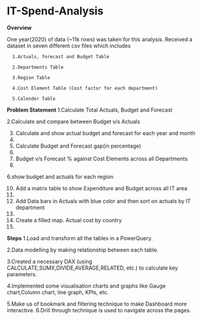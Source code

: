 # IT-Spend-Analysis

**Overview**

One year(2020) of data (~11k rows) was taken for this analysis. Received a dataset in seven different csv files which includes 

      1.Actuals, forecast and Budget Table
      
      2.Departments Table
      
      3.Region Table
      
      4.Cost Element Table (Cost factor for each department)
      
      5.Calender Table

      

**Problem Statement**
1.Calculate Total Actuals, Budget and Forecast

2.Calculate and compare between Budget v/s Actuals

3. Calculate and show actual budget and forecast for each year and month
4. 
5. Calculate Budget and Forecast gap(in percentage)
6. 
7. Budget v/s Forecast % against Cost Elements across all Departments
8. 
6.show budget and actuals for each region

10. Add a matrix table to show Expenditure and Budget across all IT area
11. 
12. Add Data bars in Actuals with blue color and then sort on actuals by IT department
13. 
14. Create a filled map. Actual cost by country
15. 

**Steps**
1.Load and transform all the tables in a PowerQuery.

2.Data modelling by making relationship between each table.

3.Created a necessary DAX (using CALCULATE,SUMX,DIVIDE,AVERAGE,RELATED, etc.) to calculate key parameters.

4.Implemented some visualisation charts and graphs like Gauge chart,Column chart, line graph, KPIs, etc.

5.Make us of bookmark and filtering technique to make Dashboard more interactive.
6.Drill through technique is used to navigate across the pages.

